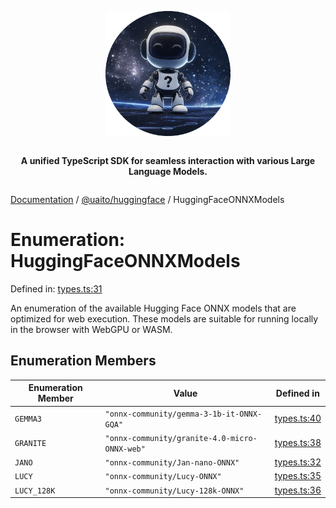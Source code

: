<div style="display:flex; flex-direction:column; align-items:center;">
<p align="center">
  <img src="../UAITO.png" alt="UAITO Logo" width="200"/>
</p>

<p align="center">
  <strong>A unified TypeScript SDK for seamless interaction with various Large Language Models.</strong>
</p>
</div>

[Documentation](README.md) / [@uaito/huggingface](@uaito.huggingface.md) / HuggingFaceONNXModels

# Enumeration: HuggingFaceONNXModels

Defined in: [types.ts:31](https://github.com/elribonazo/uaito/blob/cfdf025250d7b4eddd23a524d8b4cfadce122069/packages/huggingFace/src/types.ts#L31)

An enumeration of the available Hugging Face ONNX models that are optimized for web execution.
These models are suitable for running locally in the browser with WebGPU or WASM.

## Enumeration Members

| Enumeration Member | Value | Defined in |
| ------ | ------ | ------ |
| <a id="gemma3"></a> `GEMMA3` | `"onnx-community/gemma-3-1b-it-ONNX-GQA"` | [types.ts:40](https://github.com/elribonazo/uaito/blob/cfdf025250d7b4eddd23a524d8b4cfadce122069/packages/huggingFace/src/types.ts#L40) |
| <a id="granite"></a> `GRANITE` | `"onnx-community/granite-4.0-micro-ONNX-web"` | [types.ts:38](https://github.com/elribonazo/uaito/blob/cfdf025250d7b4eddd23a524d8b4cfadce122069/packages/huggingFace/src/types.ts#L38) |
| <a id="jano"></a> `JANO` | `"onnx-community/Jan-nano-ONNX"` | [types.ts:32](https://github.com/elribonazo/uaito/blob/cfdf025250d7b4eddd23a524d8b4cfadce122069/packages/huggingFace/src/types.ts#L32) |
| <a id="lucy"></a> `LUCY` | `"onnx-community/Lucy-ONNX"` | [types.ts:35](https://github.com/elribonazo/uaito/blob/cfdf025250d7b4eddd23a524d8b4cfadce122069/packages/huggingFace/src/types.ts#L35) |
| <a id="lucy_128k"></a> `LUCY_128K` | `"onnx-community/Lucy-128k-ONNX"` | [types.ts:36](https://github.com/elribonazo/uaito/blob/cfdf025250d7b4eddd23a524d8b4cfadce122069/packages/huggingFace/src/types.ts#L36) |
